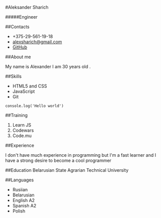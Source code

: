 #Aleksander Sharich

#####Engineer

##Contacts

+ +375-29-561-19-18
+ alexsharich@gmail.com
+ [GitHub](https://github.com/alexsharich)

##About me 

My name is Alexander I am 30 years old .

##Skills
+ HTML5 and CSS
+ JavaScript
+ Git

~~~
console.log('Hello world')
~~~

##Training

1. Learn JS
2. Codewars
3. Code.mu

##Experience

I don't have much experience in programming but I'm a fast learner and I have a strong desire to become a cool programmer

##Education
Belarusian State Agrarian Technical University

##Languages

+ Rusiian 
+ Belarusian
+ English A2
+ Spanish A2
+ Polish




